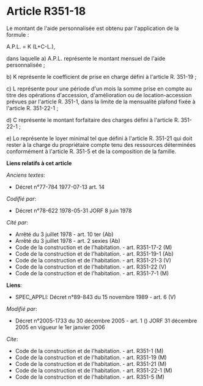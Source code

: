 # Article R351-18

Le montant de l'aide personnalisée est obtenu par l'application de la formule :

A.P.L. = K (L+C-L.),

dans laquelle    a) A.P.L. représente le montant mensuel de l'aide personnalisée ;

b) K représente le coefficient de prise  en charge défini à l'article R. 351-19 ;

c) L représente pour une période d'un mois la somme prise en compte au titre des opérations d'accession, d'amélioration ou de
location-accession prévues par l'article R. 351-1, dans la limite de la mensualité plafond fixée à l'article R. 351-22-1 ;

d) C représente le montant forfaitaire des charges défini à l'article R. 351-22-1 ;

e) Lo représente le loyer minimal tel que défini à l'article R. 351-21 qui doit rester à la charge du propriétaire compte
tenu des ressources déterminées conformément à l'article R. 351-5 et de la composition de la famille.

**Liens relatifs à cet article**

_Anciens textes_:

  - Décret n°77-784 1977-07-13 art. 14

_Codifié par_:

  - Décret n°78-622 1978-05-31 JORF 8 juin 1978

_Cité par_:

  - Arrêté du 3 juillet 1978 - art. 10 ter (Ab)
  - Arrêté du 3 juillet 1978 - art. 2 sexies (Ab)
  - Code de la construction et de l'habitation. - art. R351-17-2 (M)
  - Code de la construction et de l'habitation. - art. R351-19-1 (Ab)
  - Code de la construction et de l'habitation. - art. R351-21-3 (V)
  - Code de la construction et de l'habitation. - art. R351-22 (V)
  - Code de la construction et de l'habitation. - art. R351-7-1 (M)

**Liens**:

  - SPEC_APPLI: Décret n°89-843 du 15 novembre 1989 - art. 6 (V)

_Modifié par_:

  - Décret n°2005-1733 du 30 décembre 2005 - art. 1 () JORF 31 décembre 2005 en vigueur le 1er janvier 2006

_Cite_:

  - Code de la construction et de l'habitation. - art. R351-1 (M)
  - Code de la construction et de l'habitation. - art. R351-19 (M)
  - Code de la construction et de l'habitation. - art. R351-21 (M)
  - Code de la construction et de l'habitation. - art. R351-22-1 (M)
  - Code de la construction et de l'habitation. - art. R351-5 (M)
